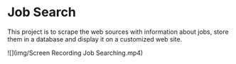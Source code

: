 # Job Search

This project is to scrape the web sources with information about jobs, store them in a database and display it on a customized web site.

![](img/Screen Recording Job Searching.mp4)
